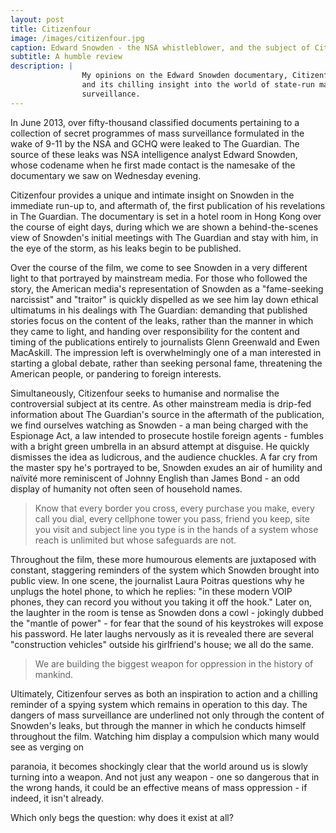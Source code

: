 ```yaml
---
layout: post
title: Citizenfour
image: /images/citizenfour.jpg
caption: Edward Snowden - the NSA whistleblower, and the subject of Citizenfour
subtitle: A humble review
description: |
                My opinions on the Edward Snowden documentary, Citizenfour,
                and its chilling insight into the world of state-run mass
                surveillance.
---
```

In June 2013, over fifty-thousand classified documents pertaining to a
collection of secret programmes of mass surveillance formulated in the wake of
9-11 by the NSA and GCHQ were leaked to The Guardian. The source of these leaks
was NSA intelligence analyst Edward Snowden, whose codename when he first made
contact is the namesake of the documentary we saw on Wednesday evening.

Citizenfour provides a unique and intimate insight on Snowden in the immediate
run-up to, and aftermath of, the first publication of his revelations in The
Guardian. The documentary is set in a hotel room in Hong Kong over the course
of eight days, during which we are shown a behind-the-scenes view of Snowden's
initial meetings with The Guardian and stay with him, in the eye of the storm,
as his leaks begin to be published.

Over the course of the film, we come to see Snowden in a very different light
to that portrayed by mainstream media. For those who followed the story, the
American media's representation of Snowden as a "fame-seeking narcissist"
and "traitor" is quickly dispelled as we see him lay down ethical ultimatums in
his dealings with The Guardian: demanding that published stories focus on the
content of the leaks, rather than the manner in which they came to light, and
handing over responsibility for the content and timing of the publications
entirely to journalists Glenn Greenwald and Ewen MacAskill. The impression left
is overwhelmingly one of a man interested in starting a global debate, rather
than seeking personal fame, threatening the American people, or pandering to
foreign interests.

Simultaneously, Citizenfour seeks to humanise and normalise the controversial
subject at its centre. As other mainstream media is drip-fed information about
The Guardian's source in the aftermath of the publication, we find ourselves
watching as Snowden - a man being charged with the Espionage Act, a law
intended to prosecute hostile foreign agents - fumbles with a bright green
umbrella in an absurd attempt at disguise. He quickly dismisses the idea as
ludicrous, and the audience chuckles. A far cry from the master spy he's
portrayed to be, Snowden exudes an air of humility and naïvité more reminiscent
of Johnny English than James Bond - an odd display of humanity not often seen
of household names.

> Know that every border you cross, every purchase you make, every call you
  dial, every cellphone tower you pass, friend you keep, site you visit and
  subject line you type is in the hands of a system whose reach is unlimited
  but whose safeguards are not.

Throughout the film, these more humourous elements are juxtaposed with
constant, staggering reminders of the system which Snowden brought into
public view. In one scene, the journalist Laura Poitras questions why he
unplugs the hotel phone, to which he replies: "in these modern VOIP phones,
they can record you without you taking it off the hook." Later on, the
laughter in the room is tense as Snowden dons a cowl - jokingly dubbed the
"mantle of power" - for fear that the sound of his keystrokes will expose his
password. He later laughs nervously as it is revealed there are several
"construction vehicles" outside his girlfriend's house; we all do the same.

> We are building the biggest weapon for oppression in the history of
  mankind.

Ultimately, Citizenfour serves as both an inspiration to action and a chilling
reminder of a spying system which remains in operation to this day. The dangers
of mass surveillance are underlined not only through the content of Snowden's
leaks, but through the manner in which he conducts himself throughout the
film. Watching him display a compulsion which many would see as verging on

paranoia, it becomes shockingly clear that the world around us is slowly
turning into a weapon. And not just any weapon - one so dangerous that in the
wrong hands, it could be an effective means of mass oppression - if indeed, it
isn't already.

Which only begs the question: why does it exist at all?
